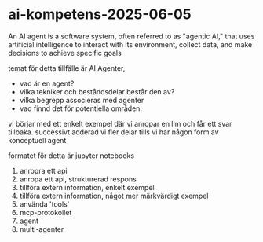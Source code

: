 # ai-kompetens-2025-06-05


An AI agent is a software system, often referred to as "agentic AI," 
that uses artificial intelligence to interact with its environment, 
collect data, and make decisions to achieve specific goals


temat för detta tillfälle är AI Agenter,
- vad är en agent?
- vilka tekniker och beståndsdelar består den av?
- vilka begrepp associeras med agenter
- vad finnd det för potentiella områden.

vi börjar med ett enkelt exempel där vi anropar en llm och får ett svar tillbaka.
successivt adderad vi fler delar tills vi har någon form av konceptuell agent

formatet för detta är jupyter notebooks


1. anropra ett api
2. anropa ett api, strukturerad respons
3. tillföra extern information, enkelt exempel
4. tillföra extern information, något mer märkvärdigt exempel
5. använda 'tools'
6. mcp-protokollet
7. agent
7. multi-agenter 

